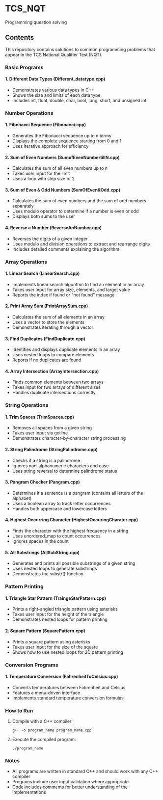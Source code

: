 # TCS_NQT
Programming question solving

## Contents

This repository contains solutions to common programming problems that appear in the TCS National Qualifier Test (NQT).

### Basic Programs

#### 1. Different Data Types (Different_datatype.cpp)
- Demonstrates various data types in C++
- Shows the size and limits of each data type
- Includes int, float, double, char, bool, long, short, and unsigned int

### Number Operations

#### 1. Fibonacci Sequence (Fibonacci.cpp) 
- Generates the Fibonacci sequence up to n terms
- Displays the complete sequence starting from 0 and 1
- Uses iterative approach for efficiency

#### 2. Sum of Even Numbers (SumofEvenNumbertillN.cpp)
- Calculates the sum of all even numbers up to n
- Takes user input for the limit
- Uses a loop with step size of 2

#### 3. Sum of Even & Odd Numbers (SumOfEven&Odd.cpp)
- Calculates the sum of even numbers and the sum of odd numbers separately
- Uses modulo operator to determine if a number is even or odd
- Displays both sums to the user

#### 4. Reverse a Number (ReverseAnNumber.cpp)
- Reverses the digits of a given integer
- Uses modulo and division operations to extract and rearrange digits
- Includes detailed comments explaining the algorithm

### Array Operations

#### 1. Linear Search (LinearSearch.cpp)
- Implements linear search algorithm to find an element in an array
- Takes user input for array size, elements, and target value
- Reports the index if found or "not found" message

#### 2. Print Array Sum (PrintArraySum.cpp)
- Calculates the sum of all elements in an array
- Uses a vector to store the elements
- Demonstrates iterating through a vector

#### 3. Find Duplicates (FindDuplicate.cpp)
- Identifies and displays duplicate elements in an array
- Uses nested loops to compare elements
- Reports if no duplicates are found

#### 4. Array Intersection (ArrayIntersection.cpp)
- Finds common elements between two arrays
- Takes input for two arrays of different sizes
- Handles duplicate intersections correctly

### String Operations

#### 1. Trim Spaces (TrimSpaces.cpp)
- Removes all spaces from a given string
- Takes user input via getline
- Demonstrates character-by-character string processing

#### 2. String Palindrome (StringPalindrome.cpp)
- Checks if a string is a palindrome
- Ignores non-alphanumeric characters and case
- Uses string reversal to determine palindrome status

#### 3. Pangram Checker (Pangram.cpp)
- Determines if a sentence is a pangram (contains all letters of the alphabet)
- Uses a boolean array to track letter occurrences
- Handles both uppercase and lowercase letters

#### 4. Highest Occurring Character (HighestOccuringCharater.cpp)
- Finds the character with the highest frequency in a string
- Uses unordered_map to count occurrences
- Ignores spaces in the count

#### 5. All Substrings (AllSubString.cpp)
- Generates and prints all possible substrings of a given string
- Uses nested loops to generate substrings
- Demonstrates the substr() function

### Pattern Printing

#### 1. Triangle Star Pattern (TraingeStarPattern.cpp)
- Prints a right-angled triangle pattern using asterisks
- Takes user input for the height of the triangle
- Demonstrates nested loops for pattern printing

#### 2. Square Pattern (SquarePattern.cpp)
- Prints a square pattern using asterisks
- Takes user input for the size of the square
- Shows how to use nested loops for 2D pattern printing

### Conversion Programs

#### 1. Temperature Conversion (FahrenheitToCelsius.cpp)
- Converts temperatures between Fahrenheit and Celsius
- Features a menu-driven interface
- Implements standard temperature conversion formulas

### How to Run

1. Compile with a C++ compiler:
   ```
   g++ -o program_name program_name.cpp
   ```

2. Execute the compiled program:
   ```
   ./program_name
   ```

### Notes
- All programs are written in standard C++ and should work with any C++ compiler
- Programs include user input validation where appropriate
- Code includes comments for better understanding of the implementations